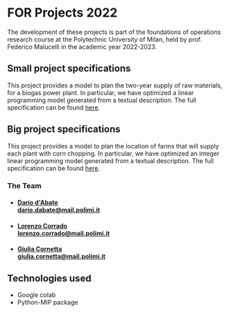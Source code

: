 # FOR Projects 2022
The development of these projects is part of the foundations of operations research	course at the Polytechnic University of Milan, held by prof. Federico Malucelli in the academic year 2022-2023.

## Small project specifications
This project provides a model to plan the two-year supply of raw materials, for a biogas power plant. In particular, we have optimized a linear programming model generated from a textual description. The full specification can be found <a href="https://github.com/DariodAbate/FOR_Projects_2022/blob/master/small-project/d_abate_corrado_cornetta.ipynb">here</a>.

## Big project specifications
This project provides a model to plan the location of farms that will supply each plant with corn chopping. In particular, we have optimized an integer linear programming model generated from a textual description. The full specification can be found <a href="https://github.com/DariodAbate/FOR_Projects_2022/blob/master/big-project/biogas_locationFinalVersion.ipynb">here</a>.

### The Team

- #### [Dario d'Abate](https://github.com/DariodAbate)<br/>dario.dabate@mail.polimi.it
- #### [Lorenzo Corrado](https://github.com/Lerrylore)<br/>lorenzo.corrado@mail.polimi.it
- #### [Giulia Cornetta](https://github.com/giuCornetta)<br/>giulia.cornetta@mail.polimi.it

## Technologies used
- Google colab
- Python-MIP package
